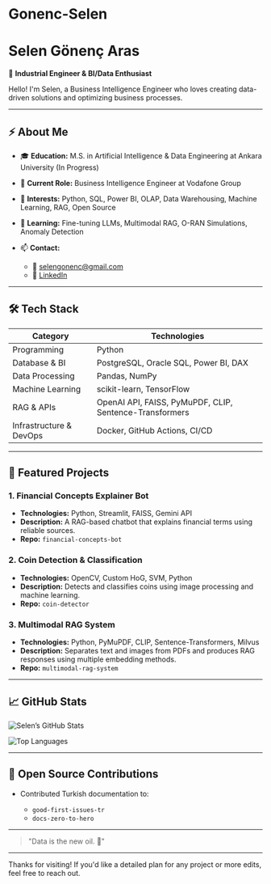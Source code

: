 # Gonenc-Selen


# Selen Gönenç Aras

🔹 **Industrial Engineer & BI/Data Enthusiast**

Hello! I'm Selen, a Business Intelligence Engineer who loves creating data-driven solutions and optimizing business processes.

---

## ⚡ About Me

* 🎓 **Education:** M.S. in Artificial Intelligence & Data Engineering at Ankara University (In Progress)
* 💼 **Current Role:** Business Intelligence Engineer at Vodafone Group
* 🔭 **Interests:** Python, SQL, Power BI, OLAP, Data Warehousing, Machine Learning, RAG, Open Source
* 🌱 **Learning:** Fine-tuning LLMs, Multimodal RAG, O-RAN Simulations, Anomaly Detection
* 📫 **Contact:**

  * 📧 [selengonenc@gmail.com](mailto:selengonenc@gmail.com)
  * 🔗 [LinkedIn](https://www.linkedin.com/in/selen-aras)

---

## 🛠️ Tech Stack

| Category                | Technologies                                            |
| ----------------------- | ------------------------------------------------------- |
| Programming             | Python                                                  |
| Database & BI           | PostgreSQL, Oracle SQL, Power BI, DAX                   |
| Data Processing         | Pandas, NumPy                                           |
| Machine Learning        | scikit-learn, TensorFlow                                |
| RAG & APIs              | OpenAI API, FAISS, PyMuPDF, CLIP, Sentence-Transformers |
| Infrastructure & DevOps | Docker, GitHub Actions, CI/CD                           |

---

## 🚧 Featured Projects

### 1. Financial Concepts Explainer Bot

* **Technologies:** Python, Streamlit, FAISS, Gemini API
* **Description:** A RAG-based chatbot that explains financial terms using reliable sources.
* **Repo:** `financial-concepts-bot`

### 2. Coin Detection & Classification

* **Technologies:** OpenCV, Custom HoG, SVM, Python
* **Description:** Detects and classifies coins using image processing and machine learning.
* **Repo:** `coin-detector`

### 3. Multimodal RAG System

* **Technologies:** Python, PyMuPDF, CLIP, Sentence-Transformers, Milvus
* **Description:** Separates text and images from PDFs and produces RAG responses using multiple embedding methods.
* **Repo:** `multimodal-rag-system`

---

## 📈 GitHub Stats

![Selen’s GitHub Stats](https://github-readme-stats.vercel.app/api?username=selen-aras\&show_icons=true\&theme=default)

![Top Languages](https://github-readme-stats.vercel.app/api/top-langs/?username=selen-aras\&layout=compact\&theme=default)

---

## 🤝 Open Source Contributions

* Contributed Turkish documentation to:

  * `good-first-issues-tr`
  * `docs-zero-to-hero`

---

> "Data is the new oil. 🚀"

---

Thanks for visiting! If you'd like a detailed plan for any project or more edits, feel free to reach out.
